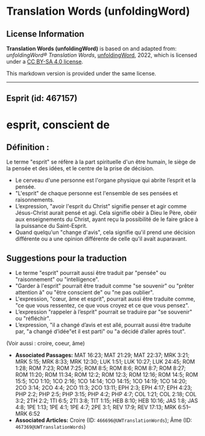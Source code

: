 # Translation Words (unfoldingWord)

## License Information

**Translation Words (unfoldingWord)** is based on and adapted from: _unfoldingWord® Translation Words_, [unfoldingWord](https://unfoldingword.org/utw), 2022, which is licensed under a [CC BY-SA 4.0 license](https://creativecommons.org/licenses/by-sa/4.0/legalcode.en).

This markdown version is provided under the same license.



--------------------------------

## Esprit (id: 467157)

esprit, conscient de
====================

Définition :
------------

Le terme "esprit" se réfère à la part spirituelle d'un être humain, le siège de la pensée et des idées, et le centre de la prise de décision.

* Le cerveau d'une personne est l'organe physique qui abrite l’esprit et la pensée.
* "L'esprit" de chaque personne est l'ensemble de ses pensées et raisonnements.
* L’expression, "avoir l'esprit du Christ" signifie penser et agir comme Jésus\-Christ aurait pensé et agi. Cela signifie obéir à Dieu le Père, obéir aux enseignements du Christ, ayant reçu la possibilité de le faire grâce à la puissance du Saint\-Esprit.
* Quand quelqu'un "change d'avis", cela signifie qu'il prend une décision différente ou a une opinion différente de celle qu'il avait auparavant.

Suggestions pour la traduction
------------------------------

* Le terme "esprit" pourrait aussi être traduit par "pensée" ou "raisonnement" ou "intelligence".
* "Garder à l'esprit" pourrait être traduit comme "se souvenir" ou "prêter attention à" ou "être conscient de" ou "ne pas oublier".
* L'expression, "cœur, âme et esprit", pourrait aussi être traduite comme, "ce que vous ressentez, ce que vous croyez et ce que vous pensez".
* L’expression "rappeler à l’esprit" pourrait se traduire par "se souvenir" ou "réfléchir".
* L’expression, "il a changé d’avis et est allé, pourrait aussi être traduite par, "a changé d’idée"et il est parti" ou "a décidé d’aller après tout".

(Voir aussi : croire, coeur, âme)

* **Associated Passages:** MAT 16:23; MAT 21:29; MAT 22:37; MRK 3:21; MRK 5:15; MRK 8:33; MRK 12:30; LUK 1:51; LUK 10:27; LUK 24:45; ROM 1:28; ROM 7:23; ROM 7:25; ROM 8:5; ROM 8:6; ROM 8:7; ROM 8:27; ROM 11:20; ROM 11:34; ROM 12:2; ROM 12:3; ROM 12:16; ROM 14:5; ROM 15:5; 1CO 1:10; 1CO 2:16; 1CO 14:14; 1CO 14:15; 1CO 14:19; 1CO 14:20; 2CO 3:14; 2CO 4:4; 2CO 11:3; 2CO 13:11; EPH 2:3; EPH 4:17; EPH 4:23; PHP 2:2; PHP 2:5; PHP 3:15; PHP 4:2; PHP 4:7; COL 1:21; COL 2:18; COL 3:2; 2TH 2:2; 1TI 6:5; 2TI 3:8; TIT 1:15; HEB 8:10; HEB 10:16; JAS 1:8; JAS 4:8; 1PE 1:13; 1PE 4:1; 1PE 4:7; 2PE 3:1; REV 17:9; REV 17:13; MRK 6:51–MRK 6:52
* **Associated Articles:** Croire (ID: `466696@UWTranslationWords`); Âme (ID: `467369@UWTranslationWords`)

